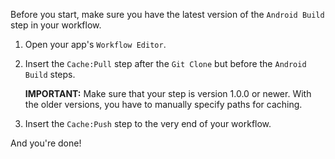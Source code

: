 
Before you start, make sure you have the latest version of the `Android Build` step in your workflow.

1. Open your app's `Workflow Editor`.
2. Insert the `Cache:Pull` step after the `Git Clone` but before the `Android Build` steps.

   **IMPORTANT:** Make sure that your step is version 1.0.0 or newer. With the older versions, you have to manually specify paths for caching.
3. Insert the `Cache:Push` step to the very end of your workflow.

And you're done!
